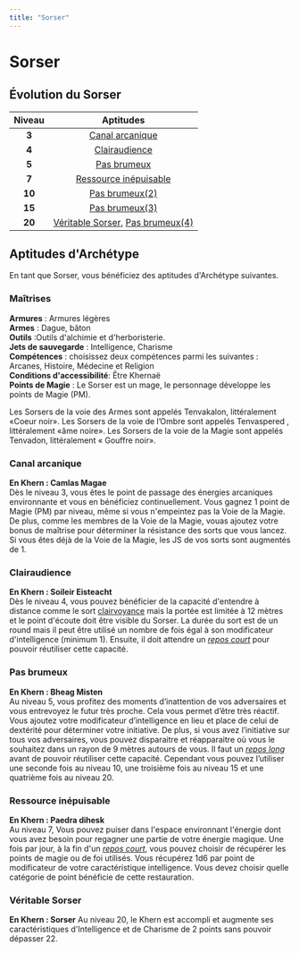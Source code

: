 ```yaml
---
title: "Sorser"
---
```

# Sorser

## Évolution du Sorser

|Niveau|Aptitudes|
|:-:|:-:|
|**3**|[Canal arcanique](#canal-arcanique)|
|**4**|[Clairaudience](#clairaudience)||
|**5**|[Pas brumeux](#pas-brumeux)|
|**7**|[Ressource inépuisable](#ressource-inepuisable)|
|**10**|[Pas brumeux(2)](#pas-brumeux) |
|**15** |[Pas brumeux(3)](#pas-brumeux) |
|**20**|[Véritable Sorser](#veritable-sorser), [Pas brumeux(4)](#pas-brumeux) |

## Aptitudes d'Archétype
En tant que Sorser, vous bénéficiez des aptitudes d'Archétype suivantes.

### Maîtrises
**Armures** :  Armures légères   
**Armes** : Dague, bâton  
**Outils** :Outils d'alchimie et d'herboristerie.     
**Jets de sauvegarde** : Intelligence, Charisme    
**Compétences** : choisissez deux compétences parmi les suivantes : Arcanes, Histoire, Médecine et Religion    
**Conditions d'accessibilité**: Être Khernaë    
**Points de Magie** : Le Sorser est un mage, le personnage développe les points de Magie (PM).    

Les Sorsers de la voie des Armes sont appelés Tenvakalon, littéralement «Coeur noir». Les Sorsers de la voie de l’Ombre sont appelés Tenvaspered , littéralement «âme noire». Les Sorsers de la voie de la Magie sont appelés Tenvadon, littéralement « Gouffre noir».

### Canal arcanique  
**En Khern : Camlas Magae**  
Dès le niveau 3, vous êtes le point de passage des énergies arcaniques environnante et vous en bénéficiez continuellement. Vous gagnez 1 point de Magie (PM) par niveau, même si vous n'empeintez pas la Voie de la Magie. De plus, comme les membres de la Voie de la Magie, vouas ajoutez votre bonus de maîtrise pour déterminer la résistance des sorts que vous lancez. Si vous êtes déjà de la Voie de la Magie, les JS de vos sorts sont augmentés de 1.     

### Clairaudience  
**En Khern : Soileir Eisteacht**  
Dès le niveau 4, vous pouvez bénéficier de la capacité d'entendre à distance comme le sort [clairvoyance](/grimoire/clairvoyance) mais la portée est limitée à 12 mètres et le point d'écoute doit être visible du Sorser. La durée du sort est de un round mais il peut être utilisé un nombre de fois égal à son modificateur d'intelligence (minimum 1). Ensuite, il doit attendre un [_repos court_](/gerer-la-sante-du-personnage/#repos-court) pour pouvoir réutiliser cette capacité.    

### Pas brumeux  
**En Khern : Bheag Misten**  
Au niveau 5, vous profitez des moments d’inattention de vos adversaires et vous entrevoyez le futur très proche. Cela vous permet d’être très réactif. Vous ajoutez votre modificateur d’intelligence en lieu et place de celui de dextérité pour déterminer votre initiative. De plus, si vous avez l’initiative sur tous vos adversaires, vous pouvez disparaitre et réapparaitre où vous le souhaitez dans un rayon de 9 mètres autours de vous. Il faut un [_repos long_](/gerer-la-sante-du-personnage/#repos-long) avant de pouvoir réutiliser cette capacité. Cependant vous pouvez l’utiliser une seconde fois au niveau 10, une troisième fois au niveau 15 et une quatrième fois au niveau 20.   

### Ressource inépuisable  
**En Khern : Paedra  dihesk**  
Au niveau 7, Vous pouvez puiser dans l'espace environnant l'énergie dont vous avez besoin pour regagner une partie de votre énergie magique. Une fois par jour, à la fin d'un [_repos court_](/gerer-la-sante-du-personnage/#repos-court), vous pouvez choisir de récupérer les points de magie ou de foi utilisés. Vous récupérez 1d6 par point de modificateur de votre caractéristique intelligence. Vous devez choisir quelle catégorie de point bénéficie de cette restauration.

### Véritable Sorser  
**En Khern : Sorser**
Au niveau 20, le Khern est accompli et augmente ses caractéristiques d'Intelligence et de Charisme de 2 points sans pouvoir dépasser 22.
